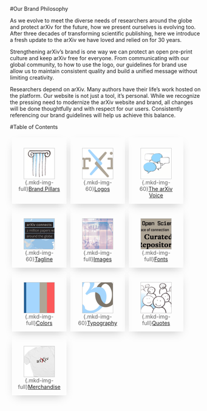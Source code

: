 #Our Brand Philosophy
<style>
blockquote {
  border-left:0;
  margin:0;
  padding:0;
}
blockquote ul {
  list-style: none;
  margin: 0;
  padding: 0;
  display: flex;
  flex-direction: row;
  flex-wrap: wrap;
  justify-content: flex-start;
}
blockquote ul li {
  width: 100%;
  padding:1em;
  margin:1%;
  -webkit-box-shadow: 0 10px 25px -10px rgba(0,0,0,0.25);
  -moz-box-shadow: 0 10px 25px -10px rgba(0,0,0,0.25);
  box-shadow: 0 10px 25px -10px rgba(0,0,0,0.25);
  text-align: center;
}
blockquote ul li img {
  height:80px;
  display:block;
  margin:1em auto 0 auto;
  border:1px solid #cecece;
}
@media (min-width: 576px) {
  blockquote ul li {
    width: 23%;
  }
}
@media (min-width: 986px) {
  blockquote ul li {
    width: 12%;
  }
}
</style>
As we evolve to meet the diverse needs of researchers around the globe and protect arXiv for the future, how we present ourselves is evolving too. After three decades of transforming scientific publishing, here we introduce a fresh update to the arXiv we have loved and relied on for 30 years.

Strengthening arXiv’s brand is one way we can protect an open pre-print culture and keep arXiv free for everyone. From communicating with our global community, to how to use the logo, our guidelines for brand use allow us to maintain consistent quality and build a unified message without limiting creativity.

Researchers depend on arXiv. Many authors have their life’s work hosted on the platform. Our website is not just a tool, it’s personal. While we recognize the pressing need to modernize the arXiv website and brand, all changes will be done thoughtfully and with respect for our users. Consistently referencing our brand guidelines will help us achieve this balance.

#Table of Contents
> - ![Illustration of a pillar](images/brand-icon-pillars.jpg){.mkd-img-full}[Brand Pillars](brand-pillars)
> - ![arXiv Logo in blue](images/brand-icon-logos.jpg){.mkd-img-60}[Logos](logos)
> - ![Illustration of chat bubbles](images/brand-icon-voice.jpg){.mkd-img-60}[The arXiv Voice](voice)
> - ![Type layered over a map](images/brand-icon-tagline.jpg){.mkd-img-60}[Tagline](tagline)
> - ![Photo of an office building through glass](images/brand-icon-images.jpg){.mkd-img-full}[Images](images)
> - ![Cropped words in various fonts](images/brand-icon-fonts.jpg){.mkd-img-full}[Fonts](fonts)
> - ![Color blocks in blue, brown, and pink](images/brand-icon-colors.jpg){.mkd-img-full}[Colors](colors)
> - ![cropped letterforms in blue and brown](images/brand-icon-typography.jpg){.mkd-img-60}[Typography](typography)
> - ![Illustration of happy faces](images/brand-icon-quotes.jpg){.mkd-img-full}[Quotes](quotes)
> - ![Cropped image of arXiv t-shirt](images/brand-icon-swag.jpg){.mkd-img-full}[Merchandise](swag)
